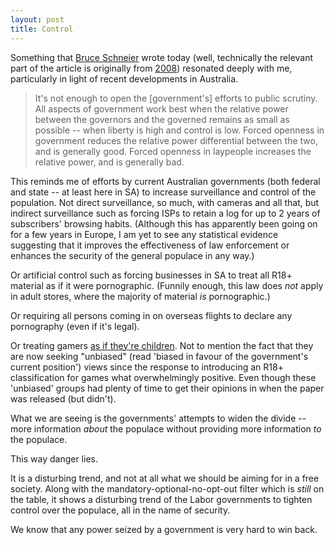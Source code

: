 ```yaml
---
layout: post
title: Control
---
```


Something that [Bruce Schneier](http://www.schneier.com/blog/archives/2010/06/filming_the_pol.html) wrote today (well, technically the relevant part of the article is originally from [2008](http://www.schneier.com/essay-208.html)) resonated deeply with me, particularly in light of recent developments in Australia.

> It's not enough to open the \[government's\] efforts to public scrutiny. All aspects of government work best when the relative power between the governors and the governed remains as small as possible -- when liberty is high and control is low. Forced openness in government reduces the relative power differential between the two, and is generally good. Forced openness in laypeople increases the relative power, and is generally bad.

This reminds me of efforts by current Australian governments (both federal and state -- at least here in SA) to increase surveillance and control of the population. Not direct surveillance, so much, with cameras and all that, but indirect surveillance such as forcing ISPs to retain a log for up to 2 years of subscribers' browsing habits. (Although this has apparently been going on for a few years in Europe, I am yet to see any statistical evidence suggesting that it improves the effectiveness of law enforcement or enhances the security of the general populace in any way.)

Or artificial control such as forcing businesses in SA to treat all R18+ material as if it were pornographic. (Funnily enough, this law does _not_ apply in adult stores, where the majority of material _is_ pornographic.)

Or requiring all persons coming in on overseas flights to declare any pornography (even if it's legal).

Or treating gamers [as if they're children](http://r18games.com.au). Not to mention the fact that they are now seeking "unbiased" (read 'biased in favour of the government's current position') views since the response to introducing an R18+ classification for games what overwhelmingly positive. Even though these 'unbiased' groups had plenty of time to get their opinions in when the paper was released (but didn't).

What we are seeing is the governments' attempts to widen the divide -- more information _about_ the populace without providing more information _to_ the populace.

This way danger lies.

It is a disturbing trend, and not at all what we should be aiming for in a free society. Along with the mandatory-optional-no-opt-out filter which is _still_ on the table, it shows a disturbing trend of the Labor governments to tighten control over the populace, all in the name of security.

We know that any power seized by a government is very hard to win back.